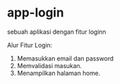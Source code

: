# app-login
sebuah aplikasi dengan fitur loginn

Alur Fitur Login:
1. Memasukkan email dan password
2. Memvalidasi masukan.
3. Menampilkan halaman home.
